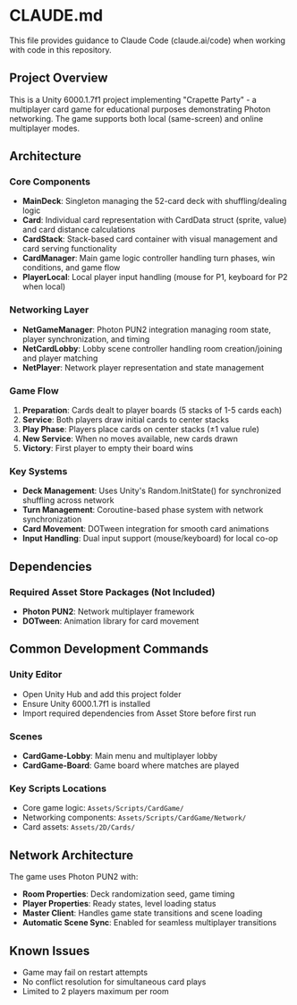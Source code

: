 # CLAUDE.md

This file provides guidance to Claude Code (claude.ai/code) when working with code in this repository.

## Project Overview

This is a Unity 6000.1.7f1 project implementing "Crapette Party" - a multiplayer card game for educational purposes demonstrating Photon networking. The game supports both local (same-screen) and online multiplayer modes.

## Architecture

### Core Components
- **MainDeck**: Singleton managing the 52-card deck with shuffling/dealing logic
- **Card**: Individual card representation with CardData struct (sprite, value) and card distance calculations
- **CardStack**: Stack-based card container with visual management and card serving functionality
- **CardManager**: Main game logic controller handling turn phases, win conditions, and game flow
- **PlayerLocal**: Local player input handling (mouse for P1, keyboard for P2 when local)

### Networking Layer
- **NetGameManager**: Photon PUN2 integration managing room state, player synchronization, and timing
- **NetCardLobby**: Lobby scene controller handling room creation/joining and player matching
- **NetPlayer**: Network player representation and state management

### Game Flow
1. **Preparation**: Cards dealt to player boards (5 stacks of 1-5 cards each)
2. **Service**: Both players draw initial cards to center stacks
3. **Play Phase**: Players place cards on center stacks (±1 value rule)
4. **New Service**: When no moves available, new cards drawn
5. **Victory**: First player to empty their board wins

### Key Systems
- **Deck Management**: Uses Unity's Random.InitState() for synchronized shuffling across network
- **Turn Management**: Coroutine-based phase system with network synchronization
- **Card Movement**: DOTween integration for smooth card animations
- **Input Handling**: Dual input support (mouse/keyboard) for local co-op

## Dependencies

### Required Asset Store Packages (Not Included)
- **Photon PUN2**: Network multiplayer framework
- **DOTween**: Animation library for card movement

## Common Development Commands

### Unity Editor
- Open Unity Hub and add this project folder
- Ensure Unity 6000.1.7f1 is installed
- Import required dependencies from Asset Store before first run

### Scenes
- **CardGame-Lobby**: Main menu and multiplayer lobby
- **CardGame-Board**: Game board where matches are played

### Key Scripts Locations
- Core game logic: `Assets/Scripts/CardGame/`
- Networking components: `Assets/Scripts/CardGame/Network/`
- Card assets: `Assets/2D/Cards/`

## Network Architecture

The game uses Photon PUN2 with:
- **Room Properties**: Deck randomization seed, game timing
- **Player Properties**: Ready states, level loading status
- **Master Client**: Handles game state transitions and scene loading
- **Automatic Scene Sync**: Enabled for seamless multiplayer transitions

## Known Issues
- Game may fail on restart attempts
- No conflict resolution for simultaneous card plays
- Limited to 2 players maximum per room